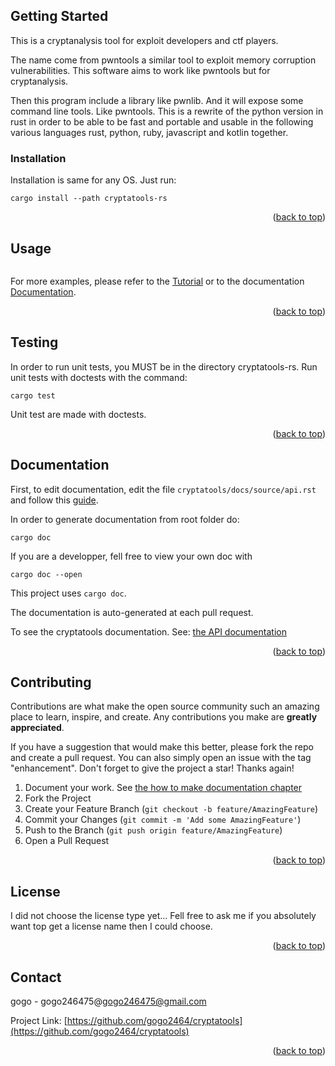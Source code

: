 <!-- GETTING STARTED -->
## Getting Started

This is a cryptanalysis tool for exploit developers and ctf players.

The name come from pwntools a similar tool to exploit memory corruption vulnerabilities. This software aims to work like pwntools but for cryptanalysis.

Then this program include a library like pwnlib. And it will expose some command line tools. Like pwntools. This is a rewrite of the python version in rust in order to be able to be fast and portable and usable in the following various languages rust, python, ruby, javascript and kotlin together.

### Installation

Installation is same for any OS. Just run:
  ```shell
  cargo install --path cryptatools-rs
  ```

<p align="right">(<a href="#top">back to top</a>)</p>



<!-- USAGE EXAMPLES -->
## Usage

```rust
```

For more examples, please refer to the [Tutorial](https://example.com) or to the documentation [Documentation](https://example.com).

<p align="right">(<a href="#top">back to top</a>)</p>

<!-- TESTING EXAMPLES -->
## Testing

In order to run unit tests, you MUST be in the directory cryptatools-rs.
Run unit tests with doctests with the command:

```shell
cargo test
```

Unit test are made with doctests.

<p align="right">(<a href="#top">back to top</a>)</p>

<!-- DOCUMENTATION EXAMPLE -->
## Documentation

First, to edit documentation, edit the file `cryptatools/docs/source/api.rst` and follow this [guide](https://www.sphinx-doc.org/en/master/usage/extensions/autodoc.html).

In order to generate documentation from root folder do:

```shell
cargo doc
```

If you are a developper, fell free to view your own doc with

```
cargo doc --open
```

This project uses `cargo doc`.

The documentation is auto-generated at each pull request.

To see the cryptatools documentation. See: [the API documentation](https://gogo2464.github.io/cryptatools/build/html/api.html)

<p align="right">(<a href="#top">back to top</a>)</p>


<!-- CONTRIBUTING -->
## Contributing

Contributions are what make the open source community such an amazing place to learn, inspire, and create. Any contributions you make are **greatly appreciated**.

If you have a suggestion that would make this better, please fork the repo and create a pull request. You can also simply open an issue with the tag "enhancement".
Don't forget to give the project a star! Thanks again!

1. Document your work. See [the how to make documentation chapter](https://github.com/gogo2464/cryptatools#documentation)
2. Fork the Project
3. Create your Feature Branch (`git checkout -b feature/AmazingFeature`)
4. Commit your Changes (`git commit -m 'Add some AmazingFeature'`)
5. Push to the Branch (`git push origin feature/AmazingFeature`)
6. Open a Pull Request

<p align="right">(<a href="#top">back to top</a>)</p>



<!-- LICENSE -->
## License

I did not choose the license type yet... Fell free to ask me if you absolutely want top get a license name then I could choose.

<p align="right">(<a href="#top">back to top</a>)</p>



<!-- CONTACT -->
## Contact

gogo - gogo246475@gogo246475@gmail.com

Project Link: [https://github.com/gogo2464/cryptatools](https://github.com/gogo2464/cryptatools)

<p align="right">(<a href="#top">back to top</a>)</p>